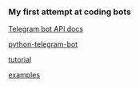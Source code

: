 ### My first attempt at coding bots

[Telegram bot API docs](https://core.telegram.org/bots/api)

[python-telegram-bot](https://github.com/python-telegram-bot/python-telegram-bot)

[tutorial](https://github.com/python-telegram-bot/python-telegram-bot/wiki/Extensions-%E2%80%93-Your-first-Bot)

[examples](https://github.com/python-telegram-bot/python-telegram-bot/tree/master/examples)
